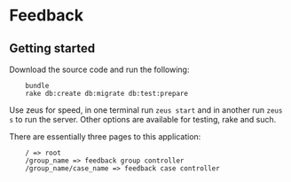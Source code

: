 # Feedback

## Getting started

Download the source code and run the following:

    	bundle
    	rake db:create db:migrate db:test:prepare
    	
Use zeus for speed, in one terminal run `zeus start` and in another run `zeus s` to run the server. Other options are available for testing, rake and such.

There are essentially three pages to this application:

		/ => root
		/group_name => feedback group controller
		/group_name/case_name => feedback case controller

